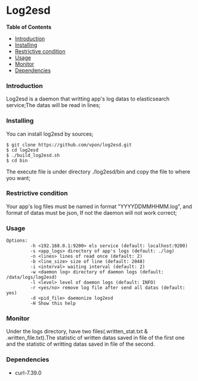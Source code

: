 # Log2esd


**Table of Contents**

- [Introduction](#introduction)
- [Installing](#installing)
- [Restrictive condition](#restrictive-condition)
- [Usage](#usage)
- [Monitor](#monitor)
- [Dependencies](#dependencies)

### Introduction ###

Log2esd is a daemon that writting app's log datas to elasticsearch service;The datas will be read in lines;

### Installing ###

You can install log2esd by sources;

```
$ git clone https://github.com/vpon/log2esd.git
$ cd log2esd
$ ./build_log2esd.sh
$ cd bin
```

The execute file is under directory ./log2esd/bin and copy the file to where you want;

### Restrictive condition ###

Your app's log files must be named in format "YYYYDDMMHHMM.log", and format of datas must be json, If not the daemon will not work correct;

### Usage ###
```
Options:
         -h <192.168.0.1:9200> els service (default: localhost:9200)
         -s <app_logs> directory of app's logs (default: ./log)
         -n <lines> lines of read once (default: 2)
         -b <line_size> size of line (default: 2048)
         -i <interval> waiting interval (default: 2)
         -w <daemon log> directory of daemon logs (default: /data/logs/log2esd)
         -l <level> level of daemon logs (default: INFO)
         -r <yes/no> remove log file after send all datas (default: yes)
         -d <pid_file> daemonize log2esd
         -H Show this help
```

### Monitor ###
Under the logs directory, have two files(.written_stat.txt & .written_file.txt).The statistic of written datas
saved in file of the first one and the statistic of writting datas saved in file of the second.

### Dependencies ###
* curl-7.39.0

